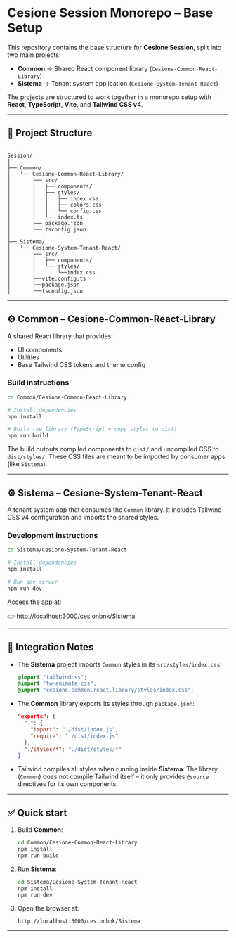# Cesione Session Monorepo – Base Setup

This repository contains the base structure for **Cesione Session**, split into two main projects:

- **Common** → Shared React component library (`Cesione-Common-React-Library`)
- **Sistema** → Tenant system application (`Cesione-System-Tenant-React`)

The projects are structured to work together in a monorepo setup with **React**, **TypeScript**, **Vite**, and **Tailwind CSS v4**.

---

## 📂 Project Structure

```

Session/
│
├── Common/
│   └── Cesione-Common-React-Library/
│       ├── src/
│       │   ├── components/
│       │   ├── styles/
│       │   │   ├── index.css
│       │   │   ├── colors.css
│       │   │   └── config.css
│       │   └── index.ts
│       ├── package.json
│       └── tsconfig.json
│
├── Sistema/
│   └── Cesione-System-Tenant-React/
│       ├── src/
│       │   ├── components/
│       │   └── styles/
│       │       └──index.css
│       ├──vite.config.ts
│       ├──package.json
│       └──tsconfig.json

````

---

## ⚙️ Common – Cesione-Common-React-Library

A shared React library that provides:

- UI components
- Utilities
- Base Tailwind CSS tokens and theme config

### Build instructions

```bash
cd Common/Cesione-Common-React-Library

# Install dependencies
npm install

# Build the library (TypeScript + copy styles to dist)
npm run build
````

The build outputs compiled components to `dist/` and uncompiled CSS to `dist/styles/`.
These CSS files are meant to be imported by consumer apps (like `Sistema`).

---

## ⚙️ Sistema – Cesione-System-Tenant-React

A tenant system app that consumes the `Common` library.
It includes Tailwind CSS v4 configuration and imports the shared styles.

### Development instructions

```bash
cd Sistema/Cesione-System-Tenant-React

# Install dependencies
npm install

# Run dev server
npm run dev
```

Access the app at:

👉 [http://localhost:3000/cesionbnk/Sistema](http://localhost:3000/cesionbnk/Sistema)

---

## 🔗 Integration Notes

* The **Sistema** project imports `Common` styles in its `src/styles/index.css`:

  ```css
  @import "tailwindcss";
  @import "tw-animate-css";
  @import "cesione.common.react.library/styles/index.css";
  ```

* The **Common** library exports its styles through `package.json`:

  ```json
  "exports": {
    ".": {
      "import": "./dist/index.js",
      "require": "./dist/index.js"
    },
    "./styles/*": "./dist/styles/*"
  }
  ```

* Tailwind compiles all styles when running inside **Sistema**.
  The library (`Common`) does not compile Tailwind itself – it only provides `@source` directives for its own components.

---

## ✅ Quick start

1. Build **Common**:

   ```bash
   cd Common/Cesione-Common-React-Library
   npm install
   npm run build
   ```

2. Run **Sistema**:

   ```bash
   cd Sistema/Cesione-System-Tenant-React
   npm install
   npm run dev
   ```

3. Open the browser at:

   ```
   http://localhost:3000/cesionbnk/Sistema
   ```

---
